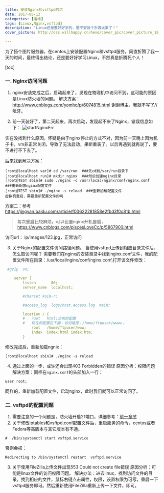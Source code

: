 ```yaml
---
title: 安装Nginx和vsftpd的坑
date: 2017-06-13
categories: [运维]
tags: [Linux,Nginx,vsftpd]
description: "Linux还是要好好学的，要不安装个东西太累了！"
cover_picture: http://oss.willhappy.cn/hexo/cover_pic/cover_picture_18.jpg

---
```


为了搭个图片服务器，在centos上安装配置Nginx和vsftpd服务，简直折腾了我一天的时间，最终得出结论，还是要好好学习Linux，不然真是折腾死个人！

<!--more-->

[toc]

### 一. Nginx访问问题

1. nginx安装完成之后，启动起来了，发现在物理机中访问不到，这可能的原因是Linux防火墙的问题。
解决方案：<http://www.cnblogs.com/yomho/p/6074815.html>
谢谢博主，我就不写了//呲牙。

2. 前一天装好了，第二天起来，再次启动，发现起不来了Nginx，错误信息如下：
![startNginxErr][1]

实在没找到什么原因，怀疑是由于nginx停止的方式不对，因为前一天晚上因为机子卡，vm非正常关闭，导致了无法启动，果断重装了。以后再遇到就再说了，要不进行不下去了。

后来找到解决方案：

```shell
[root@localhost var]# cd /var/run  ###先cd到/var/run目录下
[root@localhost run]# mkdir nginx  ###然后创建nginx目录
[root@TEST sbin]# sudo ./nginx -c /usr/local/nginx/conf/nginx.conf  ###重新配置nginx配置文件
[root@TEST sbin]# ./nginx -s reload  ###重新加载配置文件
虚拟机重启，需要重新配置文件即可

```

方案二：参考
<https://jingyan.baidu.com/article/f00622281858e2fbd3f0c81b.html>

> 每次重启比较麻烦，可以设置nginx开机自启，<https://www.cnblogs.com/piscesLoveCc/p/5867900.html>

访问url： ip/images/123.jpg，正常访问

3. 关于Nginx的配置文件访问路径问题。
当使用vsftpd上传到相应目录文件后，怎么取访问呢？
需要我们在nginx的安装目录中找到nginx.conf文件，我的配置文件所在目录：/usr/local/nginx/conf/nginx.conf,打开该文件修改：

```yml
 #gzip  on;

    server {
        listen       80;
        server_name  localhost;

        #charset koi8-r;

        #access_log  logs/host.access.log  main;

        location / {
        #   root   html;之前的配置
        #   现在的配置在下面：访问路径：/home/ftpuser/wwww；
            root   /home/ftpuser/www;
            index  index.html index.htm;
        }
```

修改完成后，重新加载ngnix：

```shell
[root@localhost sbin]# ./nginx -s reload

```

4. 通过上面的一步，或许还会出现403 Forbidden的错误
原因分析：权限问题
解决方案：同样在`nginx.conf`的头部加入一行：

```shell
user root;
```

同样的，重新加载配置文件，启动nginx，此时我们就可以正常访问了。

### 二. vsftpd的配置问题

1. 需要注意的一个问题是，防火墙开启21端口，详细参考：[前一章节]()
2. 关于修改iptables和vsftpd.conf配置文件后，重启服务的命令，centos或者Fedora等高版本与其它版本有不通。

```shell
#  /bin/systemctl start vsftpd.service
```

否则会报：

```shell
Redirecting to /bin/systemctl restart  vsftpd.service
```

3. 关于使用FileZilla上传文件出现553 Could not create file错误
原因分析：可能是linux文件的访问权限问题。
解决办法：进去linux，找到访问文件的目录，找到相应的文件，鼠标右键点击属性，权限，设置权限为可写，重启一下vsftpd服务即可。然后重新使用FileZilla重新上传一下文件，即可。

[1]: http://oss.willhappy.cn/18-5-3/78920160.jpg
